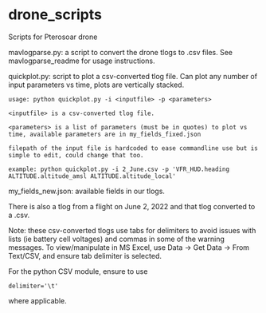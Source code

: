 # drone_scripts
Scripts for Pterosoar drone

mavlogparse.py: a script to convert the drone tlogs to .csv files. See mavlogparse_readme for usage instructions.

quickplot.py: script to plot a csv-converted tlog file. Can plot any number of input parameters vs time, plots are vertically stacked.

    usage: python quickplot.py -i <inputfile> -p <parameters>
  
    <inputfile> is a csv-converted tlog file.
    
    <parameters> is a list of parameters (must be in quotes) to plot vs time, available parameters are in my_fields_fixed.json
    
    filepath of the input file is hardcoded to ease commandline use but is simple to edit, could change that too.
    
    example: python quickplot.py -i 2_June.csv -p 'VFR_HUD.heading ALTITUDE.altitude_amsl ALTITUDE.altitude_local'

my_fields_new.json: available fields in our tlogs. 

There is also a tlog from a flight on June 2, 2022 and that tlog converted to a .csv.

Note: these csv-converted tlogs use tabs for delimiters to avoid issues with lists (ie battery cell voltages) and commas in some of the warning messages. To view/manipulate in MS Excel, use Data -> Get Data -> From Text/CSV, and ensure tab delimiter is selected.

For the python CSV module, ensure to use 
~~~
delimiter='\t'
~~~
where applicable.
